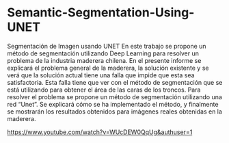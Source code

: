 # Semantic-Segmentation-Using-UNET

Segmentación de Imagen usando UNET
En este trabajo se propone un método de segmentación utilizando Deep Learning para resolver un problema de la industria maderera chilena. En el presente informe se explicará el problema general de la maderera, la solución existente y se verá que la solución actual tiene una falla que impide que esta sea satisfactoria. Esta falla tiene que ver con el método de segmentación que se está utilizando para obtener el área de las caras de los troncos. Para resolver el problema se propone un método de segmentación utilizando una red “Unet”. Se explicará cómo se ha implementado el método, y finalmente se mostrarán los resultados obtenidos para imágenes reales obtenidas en la maderera.

https://www.youtube.com/watch?v=WUcDEW0QqUg&authuser=1
